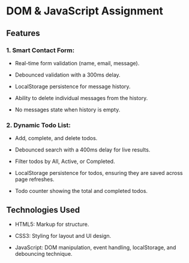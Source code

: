 # DOM & JavaScript Assignment

## Features

### 1. Smart Contact Form:

- Real-time form validation (name, email, message).

- Debounced validation with a 300ms delay.

- LocalStorage persistence for message history.

- Ability to delete individual messages from the history.

- No messages state when history is empty.

###  2. Dynamic Todo List:

- Add, complete, and delete todos.

- Debounced search with a 400ms delay for live results.

- Filter todos by All, Active, or Completed.

- LocalStorage persistence for todos, ensuring they are saved across page refreshes.

- Todo counter showing the total and completed todos.

## Technologies Used

- HTML5: Markup for structure.

- CSS3: Styling for layout and UI design.

- JavaScript: DOM manipulation, event handling, localStorage, and debouncing technique.